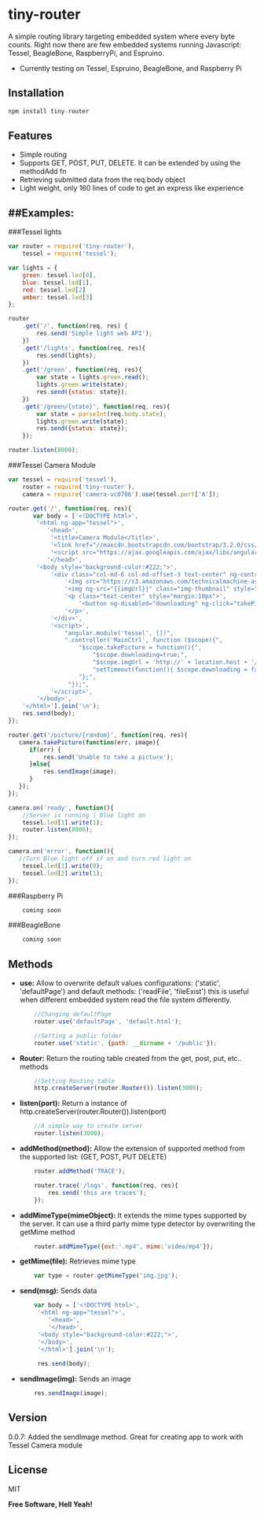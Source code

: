 tiny-router
=========

A simple routing library targeting embedded system where every byte counts. Right now there are few embedded systems running Javascript: Tessel, BeagleBone, RaspberryPi, and Espruino.

  - Currently testing on Tessel, Espruino, BeagleBone, and Raspberry Pi

Installation
-----------

```js
npm install tiny-router
```
 
Features
--------

 - Simple routing
 - Supports GET, POST, PUT, DELETE. It can be extended by using the methodAdd fn
 - Retrieving submitted data from the req.body object
 - Light weight, only 160 lines of code to get an express like experience

##Examples:
----------

###Tessel lights
```js
var router = require('tiny-router'),
    tessel = require('tessel');

var lights = { 
    green: tessel.led[0], 
    blue: tessel.led[1], 
    red: tessel.led[2]
    amber: tessel.led[3]
};

router
    .get('/', function(req, res) {
        res.send('Simple light web API');
    })
    .get('/lights', function(req, res){
        res.send(lights);
    })
    .get('/green', function(req, res){
        var state = lights.green.read();
        lights.green.write(state);
        res.send({status: state});
    })
    .get('/green/{state}', function(req, res){
        var state = parseInt(req.body.state);
        lights.green.write(state);
        res.send({status: state});
    });

router.listen(8080);
```
###Tessel Camera Module
```js
var tessel = require('tessel'),
    router = require('tiny-router'),
    camera = require('camera-vc0706').use(tessel.port['A']);

router.get('/', function(req, res){
       var body = ['<!DOCTYPE html>',
        '<html ng-app="tessel">',
           '<head>',
            '<title>Camera Module</title>',
            '<link href="//maxcdn.bootstrapcdn.com/bootstrap/3.2.0/css/bootstrap.min.css" rel="stylesheet"/>',
            '<script src="https://ajax.googleapis.com/ajax/libs/angularjs/1.3.0-beta.17/angular.min.js"></script>',
           '</head>',
        '<body style="background-color:#222;">',
            '<div class="col-md-6 col-md-offset-3 text-center" ng-controller="MainCtrl">',
                '<img src="https://s3.amazonaws.com/technicalmachine-assets/technical-io/tessel-name.png" style="width: 200px; margin: 10px"/>',
                '<img ng-src="{{imgUrl}}" class="img-thumbnail" style="background-color:#fff;min-width:640px;height:480px"/>',
                '<p class="text-center" style="margin:10px">',
                    '<button ng-disabled="downloading" ng-click="takePicture()" class="btn btn-danger"><i class="glyphicon glyphicon-camera"></i></button>',
                '</p>',
            '</div>',
            '<script>',
                "angular.module('tessel', [])",
                ".controller('MainCtrl', function ($scope){",
                    "$scope.takePicture = function(){",
                        "$scope.downloading=true;",
                        "$scope.imgUrl = 'http://' + location.host + '/picture/' + Math.floor(Math.random()*10000);",
                        "setTimeout(function(){ $scope.downloading = false; $scope.$apply(); }, 10000);",
                    "};",
                 "});",
            '</script>',
        '</body>',
    '</html>'].join('\n');
    res.send(body);
});

router.get('/picture/{random}', function(req, res){
   camera.takePicture(function(err, image){
      if(err) {
          res.send('Unable to take a picture');
      }else{
          res.sendImage(image);
      }
   });
});

camera.on('ready', function(){
    //Server is running | Blue light on
    tessel.led[1].write(1);
    router.listen(8080);
});

camera.on('error', function(){
   //Turn Blue light off if on and turn red light on
    tessel.led[1].write(0);
    tessel.led[2].write(1);
});
```

###Raspberry Pi 

```js
    coming soon
```

###BeagleBone 

```js
    coming soon
```

Methods
----------
 - **use:** Allow to overwrite default values configurations: ('static', 'defaultPage') and default methods: ('readFile', 'fileExist') this is useful when different embedded system read the file system differently.
    ```js
        //Changing defaultPage
        router.use('defaultPage', 'default.html');
    ```
    ```js
        //Setting a public folder
        router.use('static', {path: __dirname + '/public'});
    ```
 - **Router:** Return the routing table created from the get, post, put, etc.. methods
    ```js
        //Setting Routing table
        http.createServer(router.Router()).listen(3000);
    ```
 - **listen(port):** Return a instance of http.createServer(router.Router()).listen(port)
    ```js
        //A simple way to create server
        router.listen(3000);
    ```
 - **addMethod(method):** Allow the extension of supported method from the supported list: (GET, POST, PUT DELETE)
    ```js
        router.addMethod('TRACE');

        router.trace('/logs', function(req, res){
            res.send('this are traces');
        });
    ```
 - **addMimeType(mimeObject):** It extends the mime types supported by the server. It can use a third party mime type detector by overwriting the getMime method
    ```js
        router.addMimeType({ext:'.mp4', mime:'video/mp4'});
    ```
    
 - **getMime(file):** Retrieves mime type
   ```js
       var type = router.getMimeType('img.jpg');
   ```
   
 - **send(msg):** Sends data
   ```js
       var body = ['<!DOCTYPE html>',
        '<html ng-app="tessel">',
           '<head>',
           '</head>',
        '<body style="background-color:#222;">',
        '</body>',
        '</html>'].join('\n');
    
        res.send(body);
   ```

 - **sendImage(img):** Sends an image
   ```js
       res.sendImage(image);
   ```

Version
----

0.0.7: Added the sendImage method. Great for creating app to work with Tessel Camera module



License
----

MIT


**Free Software, Hell Yeah!**